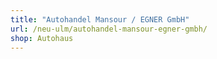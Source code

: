 ```yaml
---
title: "Autohandel Mansour / EGNER GmbH"
url: /neu-ulm/autohandel-mansour-egner-gmbh/
shop: Autohaus
---
```

